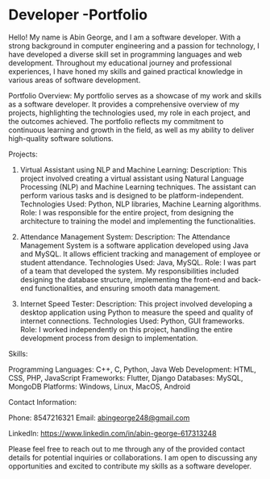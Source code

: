 # Developer -Portfolio

Hello! My name is Abin George, and I am a software developer. With a strong background in computer engineering and a passion for technology, I have developed a diverse skill set in programming languages and web development. Throughout my educational journey and professional experiences, I have honed my skills and gained practical knowledge in various areas of software development.

Portfolio Overview:
My portfolio serves as a showcase of my work and skills as a software developer. It provides a comprehensive overview of my projects, highlighting the technologies used, my role in each project, and the outcomes achieved. The portfolio reflects my commitment to continuous learning and growth in the field, as well as my ability to deliver high-quality software solutions.


Projects:

1) Virtual Assistant using NLP and Machine Learning:
Description: This project involved creating a virtual assistant using Natural Language Processing (NLP) and Machine Learning techniques. The assistant can perform various tasks and is designed to be platform-independent.
Technologies Used: Python, NLP libraries, Machine Learning algorithms.
Role: I was responsible for the entire project, from designing the architecture to training the model and implementing the functionalities.

2) Attendance Management System:
Description: The Attendance Management System is a software application developed using Java and MySQL. It allows efficient tracking and management of employee or student attendance.
Technologies Used: Java, MySQL.
Role: I was part of a team that developed the system. My responsibilities included designing the database structure, implementing the front-end and back-end functionalities, and ensuring smooth data management.

3) Internet Speed Tester:
Description: This project involved developing a desktop application using Python to measure the speed and quality of internet connections.
Technologies Used: Python, GUI frameworks.
Role: I worked independently on this project, handling the entire development process from design to implementation.


Skills:

Programming Languages: C++, C, Python, Java
Web Development: HTML, CSS, PHP, JavaScript
Frameworks: Flutter, Django
Databases: MySQL, MongoDB
Platforms: Windows, Linux, MacOS, Android


Contact Information:

Phone: 8547216321
Email: abingeorge248@gmail.com

LinkedIn: https://www.linkedin.com/in/abin-george-617313248

Please feel free to reach out to me through any of the provided contact details for potential inquiries or collaborations. I am open to discussing any opportunities and excited to contribute my skills as a software developer.
